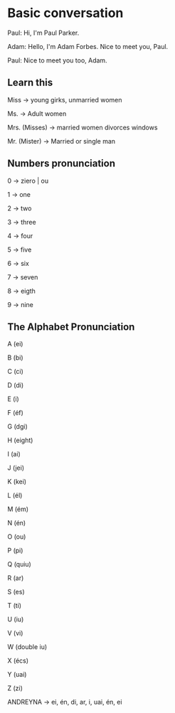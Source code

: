 # Basic conversation

Paul: Hi, I'm Paul Parker.

Adam: Hello, I'm Adam Forbes. Nice to meet you, Paul.

Paul: Nice to meet you too, Adam.

## Learn this

Miss -> young girks, unmarried women

Ms. -> Adult women

Mrs. (Misses) -> married women divorces windows

Mr. (Mister) -> Married or single man

## Numbers pronunciation

0 -> ziero | ou

1 -> one

2 -> two

3 -> three

4 -> four

5 -> five

6 -> six

7 -> seven

8 -> eigth

9 -> nine

## The Alphabet Pronunciation

A (ei)

B (bi)

C (ci)

D (di)

E (i)

F (éf)

G (dgi)

H (eight)

I (ai)

J (jei)

K (kei)

L (él)

M (ém)

N (én)

O (ou)

P (pi)

Q (quiu)

R (ar)

S (es)

T (ti)

U (iu)

V (vi)

W (double iu)

X (écs)

Y (uai)

Z (zi)

ANDREYNA -> ei, én, di, ar, i, uai, én, ei
